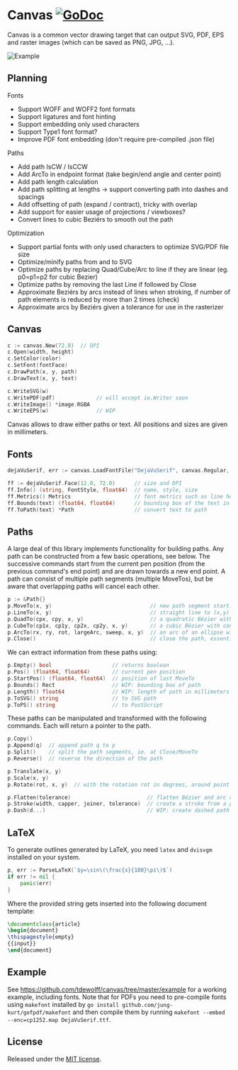 # Canvas <a name="canvas"></a> [![GoDoc](http://godoc.org/github.com/tdewolff/canvas?status.svg)](http://godoc.org/github.com/tdewolff/canvas)

Canvas is a common vector drawing target that can output SVG, PDF, EPS and raster images (which can be saved as PNG, JPG, ...).

![Example](https://raw.githubusercontent.com/tdewolff/canvas/master/canvas.png)


## Planning

Fonts

* Support WOFF and WOFF2 font formats
* Support ligatures and font hinting
* Support embedding only used characters
* Support Type1 font format?
* Improve PDF font embedding (don't require pre-compiled .json file)

Paths

* Add path IsCW / IsCCW
* Add ArcTo in endpoint format (take begin/end angle and center point)
* Add path length calculation
* Add path splitting at lengths -> support converting path into dashes and spacings
* Add offsetting of path (expand / contract), tricky with overlap
* Add support for easier usage of projections / viewboxes?
* Convert lines to cubic Beziérs to smooth out the path

Optimization

* Support partial fonts with only used characters to optimize SVG/PDF file size
* Optimize/minify paths from and to SVG
* Optimize paths by replacing Quad/Cube/Arc to line if they are linear (eg. p0=p1=p2 for cubic Bezier)
* Optimize paths by removing the last Line if followed by Close
* Approximate Beziérs by arcs instead of lines when stroking, if number of path elements is reduced by more than 2 times (check)
* Approximate arcs by Beziérs given a tolerance for use in the rasterizer


## Canvas
``` go
c := canvas.New(72.0)  // DPI
c.Open(width, height)
c.SetColor(color)
c.SetFont(fontFace)
c.DrawPath(x, y, path)
c.DrawText(x, y, text)

c.WriteSVG(w)
c.WritePDF(pdf)             // will accept io.Writer soon
c.WriteImage() *image.RGBA
c.WriteEPS(w)               // WIP
```

Canvas allows to draw either paths or text. All positions and sizes are given in millimeters.

## Fonts
``` go
dejaVuSerif, err := canvas.LoadFontFile("DejaVuSerif", canvas.Regular, "DejaVuSerif.ttf")  // TTF, OTF

ff := dejaVuSerif.Face(12.0, 72.0)      // size and DPI
ff.Info() (string, FontStyle, float64)  // name, style, size
ff.Metrics() Metrics                    // font metrics such as line height
ff.Bounds(text) (float64, float64)      // bounding box of the text in mm, processes new lines
ff.ToPath(text) *Path                   // convert text to path
```


## Paths
A large deal of this library implements functionality for building paths. Any path can be constructed from a few basic operations, see below. The successive commands start from the current pen position (from the previous command's end point) and are drawn towards a new end point. A path can consist of multiple path segments (multiple MoveTos), but be aware that overlapping paths will cancel each other.

``` go
p := &Path{}
p.MoveTo(x, y)                               // new path segment starting at (x,y)
p.LineTo(x, y)                               // straight line to (x,y)
p.QuadTo(cpx, cpy, x, y)                     // a quadratic Bézier with control point (cpx,cpy) and end point (x,y)
p.CubeTo(cp1x, cp1y, cp2x, cp2y, x, y)       // a cubic Bézier with control points (cp1x,cp1y), (cp2x,cp2y) and end point (x,y)
p.ArcTo(rx, ry, rot, largeArc, sweep, x, y)  // an arc of an ellipse with radii (rx,ry), rotated by rot (in degrees), with flags largeArc and sweep (booleans, see https://www.w3.org/TR/SVG/paths.html#PathDataEllipticalArcCommands)
p.Close()                                    // close the path, essentially a LineTo to the last MoveTo location
```

We can extract information from these paths using:

``` go
p.Empty() bool                   // returns boolean
p.Pos() (float64, float64)       // current pen position
p.StartPos() (float64, float64)  // position of last MoveTo
p.Bounds() Rect                  // WIP: bounding box of path
p.Length() float64               // WIP: length of path in millimeters
p.ToSVG() string                 // to SVG path
p.ToPS() string                  // to PostScript
```

These paths can be manipulated and transformed with the following commands. Each will return a pointer to the path.

``` go
p.Copy()
p.Append(q)  // append path q to p
p.Split()    // split the path segments, ie. at Close/MoveTo
p.Reverse()  // reverse the direction of the path

p.Translate(x, y)
p.Scale(x, y)
p.Rotate(rot, x, y)  // with the rotation rot in degrees, around point (x,y)

p.Flatten(tolerance)                        // flatten Bézier and arc commands to straight lines, with a maximum deviation of tolarance
p.Stroke(width, capper, joiner, tolerance)  // create a stroke from a path of certain width, using capper and joiner for caps and joins
p.Dash(d...)                                // WIP: create dashed path with lengths d which are alternating the dash and the space
```


## LaTeX
To generate outlines generated by LaTeX, you need `latex` and `dvisvgm` installed on your system.

``` go
p, err := ParseLaTeX(`$y=\sin\(\frac{x}{180}\pi\)$`)
if err != nil {
    panic(err)
}
```

Where the provided string gets inserted into the following document template:

``` latex
\documentclass{article}
\begin{document}
\thispagestyle{empty}
{{input}}
\end{document}
```


## Example
See https://github.com/tdewolff/canvas/tree/master/example for a working example, including fonts. Note that for PDFs you need to pre-compile fonts using `makefont` installed by `go install github.com/jung-kurt/gofpdf/makefont` and then compile them by running `makefont --embed --enc=cp1252.map DejaVuSerif.ttf`.


## License
Released under the [MIT license](LICENSE.md).
